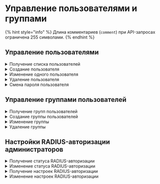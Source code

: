 # Управление пользователями и группами

{% hint style="info" %}
Длина комментариев (`comment`) при API-запросах ограничена 255 символами.
{% endhint %}

## Управление пользователями

<details>
<summary>Получение списка пользователей</summary>

```
GET /user_backend/users
```

**Ответ на успешный запрос:**

```json5
[
    {
        "id": "string",
        "name": "string",
        "login": "string",
        "parent_id": "string",
        "enabled": "boolean",
        "domain_type": "local" | "ad" | "ald" | "radius" | "device",
        "domain_name": "string",
        "ldap_guid": "string",
        "phone_number": "string",
        "comment": "string"
    },
    ...
]
```

* `id` - идентификатор пользователя;
* `name` - имя пользователя;
* `login` - логин пользователя;
* `parent_id` - идентификатор группы;
* `enabled` - соответствует опции **Запретить доступ**: `true` - включена, `false` - выключена;
* `domain_type` - тип пользователя:
    * `local` - локальный пользователь Ideco NGFW;
    * `ad` - пользователь, импортированный из Active Directory;
    * `ald` - пользователь, импортированный из  ALD Pro;
    * `radius` - пользователь RADIUS-сервера;
    * `device` - клиентское устройство, подключающееся через Ideco Client в режиме Device VPN.
* `domain_name` - имя домена, из которого импортирован пользователь;
* `ldap_guid` - идентификатор объекта AD;
* `phone_number` - номер телефона пользователя;
* `comment` - комментарий.

</details>

<details>
<summary>Создание пользователя</summary>

```
POST /user_backend/users
```

**Json-тело запроса:**

```json5
{
    "name": "string",
    "login": "string",
    "psw": "string",
    "parent_id": "string",
    "phone_number": "string" | null,
    "comment": "string"
}
```

* `name` - имя пользователя;
* `login` - логин пользователя;
* `psw` - пароль пользователя;
* `parent_id` - идентификатор группы;
* `phone_number` - номер телефона пользователя, не обязательно;
* `comment` - комментарий, может быть пустым.

**Ответ на успешный запрос:**

```json5
{
    "id": "integer"
}
```

* `id` - идентификатор добавленного пользователя.

Если пользователь с указанным логином или именем существует, то исключение с описанием ошибки.

</details>

<details>
<summary>Изменение одного пользователя</summary>

```
PUT /user_backend/users/<id пользователя>
```

**Json-тело запроса:**

```json5
{
    "name": "string",
    "login": "string",
    "parent_id": "string",
    "enabled": "boolean",
    "domain_type": "string",
    "domain_name": "string",
    "ldap_guid": "string",
    "phone_number": "string" | null,
    "comment": "string"
}
```

* `name` - имя пользователя;
* `login` - логин пользователя;
* `parent_id` - идентификатор группы;
* `enabled` - соответствует опции **Запретить доступ**: `true` - включена, `false` - выключена;
* `domain_type` - тип пользователя:
    * `local` - локальный пользователь Ideco NGFW;
    * `ad` - пользователь, импортированный из Active Directory;
    * `ald` - пользователь, импортированный из  ALD Pro;
    * `radius` - пользователь RADIUS-сервера;
    * `device` - клиентское устройство, подключающееся через Ideco Client в режиме Device VPN.
* `domain_name` - имя домена, из которого импортирован пользователь;
* `ldap_guid` - идентификатор объекта AD;
* `phone_number` - номер телефона пользователя;
* `comment` - комментарий, может быть пустым.

**Важно!** Для пользователя со значением `domain_type`: `radius` можно изменить только значения полей `enabled`, `comment` и `name`. Для пользователя со значением `domain_type`: `device`, `ad`, `ald` нельзя изменить никакие значения.

**Ответ на успешный запрос:** 200 OK

</details>

<details>
<summary>Удаление пользователя</summary>

```
DELETE /user_backend/users/<id пользователя>
```

**Ответ на успешный запрос:** 200 OK

</details>

<details>
<summary>Смена пароля пользователя</summary>

```
PUT /user_backend/change_password/<id пользователя>
```

**Json-тело запроса:**

```json5
{
    "password": "string"
}
```

* `password` - новый пароль пользователя, не может быть пустым.

**Ответ на успешный запрос:** 200 ОК

</details>

## Управление группами пользователей

<details>
<summary>Получение групп пользователей</summary>

```
GET /user_backend/groups
```

**Ответ на успешный запрос:**

```json5
[
    {
        "id": "string",
        "name": "string",
        "parent_id": "string",
        "domain_type": "string",
        "domain_name": "string",
        "ldap_guid": "string"
    }
]
```

* `id` - идентификатор группы;
* `name` - имя группы;
* `parent_id` - идентификатор родительской группы;
* `domain_type` - тип группы пользователей:
    * `local` - локальная группа Ideco NGFW;
    * `ad` - группа, импортированная из Active Directory;
    * `ald` - группа, импортированная из  ALD Pro;
    * `radius` - группа RADIUS-сервера;
    * `device` - группа Device VPN.
* `domain_name` - имя домена, из которого импортирована группа;
* `ldap_guid` - идентификатор объекта AD.

</details>

<details>
<summary>Создание группы пользователей</summary>

```
POST /user_backend/groups
```

**Json-тело запроса:**

```json5
{
    "name": "string",
    "parent_id": "string"
}
```

* `name` - имя группы;
* `parent_id` - идентификатор группы.

**Ответ на успешный запрос:**

```json5
{
    "id": "integer"
}
```

* `id` - идентификатор добавленной группы.

Если группа с указанным именем у указанного предка существует, то код ответа 542 c описанием ошибки.

</details>

<details>
<summary>Изменение группы</summary>

```
PUT /user_backend/groups/<id группы>
```

**Json-тело запроса:**

```json5
{
    "name": "string",
    "parent_id": "string",
    "domain_type": "string",
    "domain_name": "string",
    "ldap_guid": "string"
}
```

* `name` - имя группы;
* `parent_id` - идентификатор родительской группы;
* `domain_type` - тип группы пользователей:
    * `local` - локальная группа Ideco NGFW;
    * `ad` - группа, импортированная из Active Directory;
    * `ald` - группа, импортированная из  ALD Pro;
    * `radius` - группа RADIUS-сервера;
    * `device` - группа Device VPN.
* `domain_name` - имя домена, из которого импортирована группа;
* `ldap_guid` - идентификатор объекта AD.

**Ответ на успешный запрос:** 200 OK

</details>

<details>
<summary>Удаление группы</summary>

```
DELETE /user_backend/groups/<id группы>
```

**Ответ на успешный запрос:** 200 ОК

</details>

## Настройки RADIUS-авторизации администраторов

<details>
<summary>Получение статуса RADIUS-авторизации</summary>

```
GET /admins-radius-auth/state
```

**Ответ на успешный запрос:**

```json5
{
  "enabled": "boolean"
}
```

* `enabled` - если `true`, то RADIUS-авторизация включена, `false` - выключена.

</details>

<details>
<summary>Изменение статуса RADIUS-авторизации</summary>

```
PATCH /admins-radius-auth/state
```

**Json-тело запроса:**

```json5
{
  "enabled": "boolean"
}
```

* `enabled` - включить (`true`) или выключить (`false`) RADIUS-авторизацию.

**Ответ на успешный запрос:** 200 OK

</details>

<details>
<summary>Получение настроек RADIUS-авторизации</summary>

```
GET /admins-radius-auth/settings
```

**Ответ на успешный запрос:**

```json5
{
    "primary": {
      "server": "string",
      "port": "integer",
      "secret": "string"
    },
    "secondary": {
      "server": "string",
      "port": "integer",
      "secret": "string"
    }
}
```

* `primary` - основной сервер RADIUS-авторизации:
    * `server` - IP-адрес или домен основного RADIUS-сервера, может быть пустой строкой;
    * `port` - порт основного RADIUS-сервера. Целое число от 1 до 65535, по умолчанию `1812`, может быть null;
    * `secret` - секрет основного RADIUS-сервера. Строка с максимальной длиной 128 символов, может быть пустой.
* `allow_external` - резервный сервер RADIUS-авторизации, нельзя настроить без основного:
    * `server` - IP-адрес или домен основного RADIUS-сервера, может быть пустой строкой;
    * `port` - порт резервного RADIUS-сервера. Целое число от 1 до 65535, может быть null;
    * `secret` - секрет основного RADIUS-сервера. Строка с максимальной длиной 128 символов, может быть пустой.

Интеграция с RADIUS-сервером считается настроенной, если заполнены поля `server` и `secret`.

</details>

<details>
<summary>Изменение настроек RADIUS-авторизации</summary>

```
PATCH /admins-radius-auth/settings
```

**Json-тело запроса:**

```json5
{
    "primary": {
      "server": "string",
      "port": "integer",
      "secret": "string"
    },
    "secondary": {
      "server": "string",
      "port": "integer",
      "secret": "string"
    }
}
```

* `primary` - основной сервер RADIUS-авторизации:
    * `server` - IP-адрес или домен основного RADIUS-сервера, может быть пустой строкой;
    * `port` - порт основного RADIUS-сервера. Целое число от 1 до 65535, по умолчанию `1812`, может быть null;
    * `secret` - секрет основного RADIUS-сервера. Строка с максимальной длиной 128 символов, может быть пустой.
* `allow_external` - резервный сервер RADIUS-авторизации, нельзя настроить без основного:
    * `server` - IP-адрес или домен основного RADIUS-сервера, может быть пустой строкой;
    * `port` - порт резервного RADIUS-сервера. Целое число от 1 до 65535, может быть null;
    * `secret` - секрет основного RADIUS-сервера. Строка с максимальной длиной 128 символов, может быть пустой.

Интеграция с RADIUS-сервером считается настроенной, если заполнены поля `server` и `secret`.

**Ответ на успешный запрос:** 200 OK

</details>
